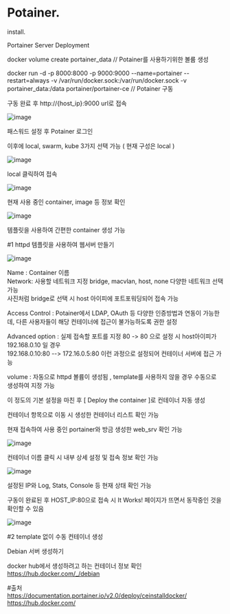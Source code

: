 # Potainer. 
 
install. 

Portainer Server Deployment  

docker volume create portainer_data // Potainer를 사용하기위한 볼륨 생성  

docker run -d -p 8000:8000 -p 9000:9000 --name=portainer --restart=always -v /var/run/docker.sock:/var/run/docker.sock -v portainer_data:/data portainer/portainer-ce // Potainer 구동  

구동 완료 후 http://{host_ip}:9000 url로 접속  

![image](https://user-images.githubusercontent.com/74689088/108614095-1807f800-743b-11eb-981c-50df4bfef896.png)  

패스워드 설정 후 Potainer 로그인  

이후에 local, swarm, kube 3가지 선택 가능 ( 현재 구성은 local )  

![image](https://user-images.githubusercontent.com/74689088/108614113-54d3ef00-743b-11eb-80a5-894d73dc49c9.png)  

local 클릭하여 접속  

![image](https://user-images.githubusercontent.com/74689088/108614133-85b42400-743b-11eb-9571-a8cf6c0e6b31.png)  

현재 사용 중인 container, image 등 정보 확인  

![image](https://user-images.githubusercontent.com/74689088/108614150-a2505c00-743b-11eb-91b1-ec3fbdc71abe.png)  

템플릿을 사용하여 간편한 container 생성 가능  



#1 httpd 템플릿을 사용하여 웹서버 만들기

![image](https://user-images.githubusercontent.com/74689088/108614170-cd3ab000-743b-11eb-877d-2871e4f78857.png)  

Name : Container 이름  
Network: 사용할 네트워크 지정 bridge, macvlan, host, none 다양한 네트워크 선택 가능  
사진처럼 bridge로 선택 시 host 아이피에 포트포워딩되어 접속 가능  

Access Control : Potainer에서 LDAP, OAuth 등 다양한 인증방법과 연동이 가능한데, 다른 사용자들이 해당 컨테이너에 접근이 불가능하도록 권한 설정  

Advanced option : 실제 접속할 포트를 지정 80 -> 80 으로 설정 시 host아이피가 192.168.0.10 일 경우  
192.168.0.10:80 --> 172.16.0.5:80 이런 과정으로 설정되어 컨테이너 서버에 접근 가능  

volume : 자동으로 httpd 볼륨이 생성됨 , template를 사용하지 않을 경우 수동으로 생성하여 지정 가능  

이 정도의 기본 설정을 마친 후 [ Deploy the container ]로 컨테이너 자동 생성  

컨테이너 항목으로 이동 시 생성한 컨테이너 리스트 확인 가능 

현재 접속하여 사용 중인 portainer와 방금 생성한 web_srv 확인 가능    

![image](https://user-images.githubusercontent.com/74689088/108614313-b5176080-743c-11eb-86b1-314c20c8ce83.png)  

컨테이너 이름 클릭 시 내부 상세 설정 및 접속 정보 확인 가능  

![image](https://user-images.githubusercontent.com/74689088/108614436-d167cd00-743d-11eb-9e3b-699721266764.png)  

설정된 IP와 Log, Stats, Console 등 현재 상태 확인 가능  

구동이 완료된 후 HOST_IP:80으로 접속 시 It Works! 페이지가 뜨면서 동작중인 것을 확인할 수 있음  

![image](https://user-images.githubusercontent.com/74689088/108614476-14c23b80-743e-11eb-891d-009221cde03f.png)  




#2 template 없이 수동 컨테이너 생성

Debian 서버 생성하기  

docker hub에서 생성하려고 하는 컨테이너 정보 확인 https://hub.docker.com/_/debian








#출처  
https://documentation.portainer.io/v2.0/deploy/ceinstalldocker/
https://hub.docker.com/


